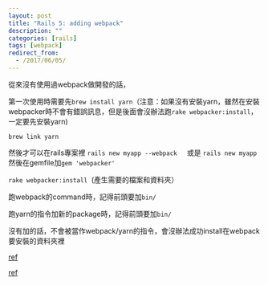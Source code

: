 ```yaml
---
layout: post
title: "Rails 5: adding webpack"
description: ""
categories: [rails]
tags: [webpack]
redirect_from:
  - /2017/06/05/
---
```


從來沒有使用過webpack做開發的話，

第一次使用時需要先`brew install yarn`（注意：如果沒有安裝yarn，雖然在安裝webpacker時不會有錯誤訊息，但是後面會沒辦法跑`rake webpacker:install`，一定要先安裝yarn)

`brew link yarn`

然後才可以在rails專案裡
`rails new myapp --webpack`    
或是
`rails new myapp` 然後在gemfile加`gem 'webpacker'`

`rake webpacker:install`  (產生需要的檔案和資料夾）

跑webpack的command時，記得前頭要加`bin/`

跑yarn的指令加新的package時，記得前頭要加`bin/`

沒有加的話，不會被當作webpack/yarn的指令，會沒辦法成功install在webpack要安裝的資料夾裡

[ref](http://qiita.com/yoshiokaCB/items/564ed0440f0428c0009a)

[ref](http://pixelatedworks.com/articles/embracing-change-rails51-adopts-yarn-webpack-and-the-js-ecosystem/)



